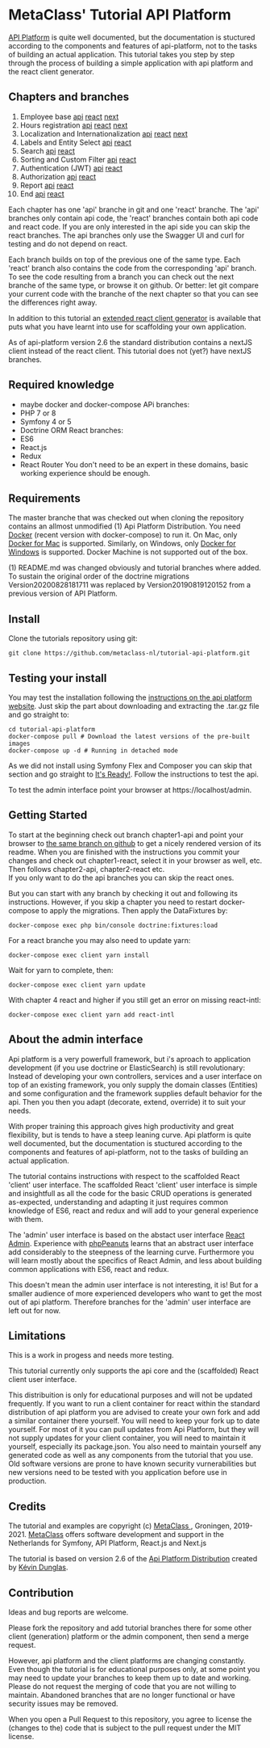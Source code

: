 <h1>MetaClass' Tutorial API Platform</h1>

[API Platform](https://api-platform.com) is quite well documented, but the documentation
is stuctured according to the components and features of api-platform, not to the tasks 
of building an actual application. This tutorial takes you step by step through the process 
of building a simple application with api platform and the react client generator.

Chapters and branches
---------------------
1. Employee base [api](https://github.com/metaclass-nl/tutorial-api-platform/tree/chapter1-api) [react](https://github.com/metaclass-nl/tutorial-api-platform/tree/chapter1-react) [next](https://github.com/metaclass-nl/tutorial-api-platform/tree/chapter1-next)
2. Hours registration [api](https://github.com/metaclass-nl/tutorial-api-platform/tree/chapter2-api) [react](https://github.com/metaclass-nl/tutorial-api-platform/tree/chapter2-react) [next](https://github.com/metaclass-nl/tutorial-api-platform/tree/chapter2-next)
3. Localization and Internationalization [api](https://github.com/metaclass-nl/tutorial-api-platform/tree/chapter3-api) [react](https://github.com/metaclass-nl/tutorial-api-platform/tree/chapter3-react) [next](https://github.com/metaclass-nl/tutorial-api-platform/tree/chapter3-next)
4. Labels and Entity Select [api](https://github.com/metaclass-nl/tutorial-api-platform/tree/chapter4-api) [react](https://github.com/metaclass-nl/tutorial-api-platform/tree/chapter4-react)
5. Search [api](https://github.com/metaclass-nl/tutorial-api-platform/tree/chapter5-api) [react](https://github.com/metaclass-nl/tutorial-api-platform/tree/chapter5-react)
6. Sorting and Custom Filter [api](https://github.com/metaclass-nl/tutorial-api-platform/tree/chapter6-api) [react](https://github.com/metaclass-nl/tutorial-api-platform/tree/chapter6-react)
7. Authentication (JWT) [api](https://github.com/metaclass-nl/tutorial-api-platform/tree/chapter7-api) [react](https://github.com/metaclass-nl/tutorial-api-platform/tree/chapter7-react)
8. Authorization [api](https://github.com/metaclass-nl/tutorial-api-platform/tree/chapter8-api) [react](https://github.com/metaclass-nl/tutorial-api-platform/tree/chapter8-react)
9. Report [api](https://github.com/metaclass-nl/tutorial-api-platform/tree/chapter9-api) [react](https://github.com/metaclass-nl/tutorial-api-platform/tree/chapter9-react)
10. End [api](https://github.com/metaclass-nl/tutorial-api-platform/tree/chapter10-api) [react](https://github.com/metaclass-nl/tutorial-api-platform/tree/chapter10-react)

Each chapter has one 'api' branche in git and one 'react' branche.
The 'api' branches only contain api code, the 'react' branches
contain both api code and react code. If you are only interested in the api side
you can skip the react branches. The api branches only use the Swagger UI
and curl for testing and do not depend on react.

Each branch builds on top of the previous one of the same type.
Each 'react' branch also contains the code from the corresponding 'api' branch.
To see the code resulting from a branch you can check out
the next branche of the same type, or browse it on github.
Or better: let git compare your current code with the branche
of the next chapter so that you can see the differences right away.

In addition to this tutorial an [extended react client generator](https://github.com/metaclass-nl/client-generator)
is available that puts what you have learnt into use for scaffolding your own application.

As of api-platform version 2.6 the standard distribution contains a nextJS client
instead of the react client. This tutorial does not (yet?) have nextJS branches.

Required knowledge
------------------
- maybe docker and docker-compose
APi branches:
- PHP 7 or 8
- Symfony 4 or 5
- Doctrine ORM
React branches:
- ES6
- React.js
- Redux
- React Router
You don't need to be an expert in these domains, basic working experience should be enough. 

Requirements
------------
The master branche that was checked out when cloning the repository contains
an allmost unmodified (1) Api Platform Distribution. You need [Docker](https://docs.docker.com/install/) 
(recent version with docker-compose) to run it. On Mac, only [Docker for Mac](https://docs.docker.com/docker-for-mac/)
 is supported. Similarly, on Windows, only [Docker for Windows](https://docs.docker.com/docker-for-windows/) is supported. 
 Docker Machine is not supported out of the box.
 
(1) README.md was changed obviously and tutorial branches where added. 
To sustain the original order of the doctrine migrations Version20200828181711 was 
replaced by  Version20190819120152 from a previous version of API Platform.


Install
-------
Clone the tutorials repository using git:
```shell
git clone https://github.com/metaclass-nl/tutorial-api-platform.git
```

Testing your install
--------------------
You may test the installation following the [instructions on the api platform website](https://api-platform.com/docs/distribution/#installing-the-framework).
Just skip the part about downloading and extracting the .tar.gz file and go straight to:
```shell
cd tutorial-api-platform
docker-compose pull # Download the latest versions of the pre-built images
docker-compose up -d # Running in detached mode
```

As we did not install using Symfony Flex and Composer you can skip that section 
and go straight to [It's Ready!](https://api-platform.com/docs/distribution/#its-ready).
Follow the instructions to test the api.

To test the admin interface point your browser at https://localhost/admin. 

Getting Started
---------------
To start at the beginning check out branch chapter1-api and point your browser to 
[the same branch on github](https://github.com/metaclass-nl/tutorial-api-platform/tree/chapter1-api)
to get a nicely rendered version of its readme. When you are finished
with the instructions you commit your changes and check out chapter1-react,
select it in your browser as well, etc. Then follows chapter2-api, chapter2-react etc.  
If you only want to do the api branches you can skip the react ones.  

But you can start with any branch by checking it out and following its instructions.
However, if you skip a chapter you need to restart docker-compose
to apply the migrations. Then apply the DataFixtures by:
```shell
docker-compose exec php bin/console doctrine:fixtures:load
```                     
For a react branche you may also need to update yarn:
```shell
docker-compose exec client yarn install
```                     
Wait for yarn to complete, then:
```shell
docker-compose exec client yarn update
```                     
With chapter 4 react and higher if you still get an error on missing react-intl:
```shell
docker-compose exec client yarn add react-intl
```


About the admin interface
-------------------------
Api platform is a very powerfull framework, but i's aproach to application
development (if you use doctrine or ElasticSearch) is still revolutionary:
Instead of developing your own controllers, services and a user interface on top of
an existing framework, you only supply the domain classes (Entities) and some configuration
and the framework supplies default behavior for the api. Then you then you adapt
(decorate, extend, override) it to suit your needs.

With proper training this approach gives high productivity and great flexibility,
but is tends to have a steep leaning curve. Api platform is quite well documented,
but the documentation is stuctured according to the components and features
of api-platform, not to the tasks of building an actual application.

The tutorial contains instructions with respect to the scaffolded React 'client' 
user interface. The scaffolded React 'client' user interface is simple and insightfull 
as all the code for the basic CRUD operations is generated as-expected,
understanding and adapting it just requires common knowledge of ES6, react and redux
and will add to your general experience with them. 

The 'admin' user interface is based on the abstact user interface [React Admin](https://marmelab.com/react-admin/).
Experience with [phpPeanuts](http://www.phppeanuts.org/) learns that an abstract
user interface add considerably to the steepness of the learning curve. 
Furthermore you will learn mostly about the specifics of React Admin,
and less about building common applications with ES6, react and redux. 

This doesn't mean the admin user interface is not interesting, it is! But for a smaller 
audience of more experienced developers who want to get the most out of api platform.
Therefore branches for the 'admin' user interface are left out for now.

Limitations
-----------
This is a work in progess and needs more testing.

This tutorial currently only supports the api core and the (scaffolded) React client 
user interface.  

This distribuition is only for educational purposes and will not be updated frequently. 
If you want to run a client container for react within the standard distribution of 
api platform you are advised to create your own fork and add a similar container there
yourself. You will need to keep your fork up to date yourself. For most of it you can pull 
updates from Api Platform, but they will not supply updates for your client container, 
you will need to maintain it yourself, especially its package.json. You also need to
maintain yourself any generated code as well as any components from the tutorial that you use. 
Old software versions are prone to have known security vurnerabilities but new versions need to 
be tested with you application before use in production.


Credits
-------

The tutorial and examples are copyright (c) [MetaClass ](https://www.metaclass.nl/), Groningen, 2019-2021. [MetaClass](https://www.metaclass.nl/) offers software development and support in the Netherlands for Symfony, API Platform, React.js and Next.js

The tutorial is based on version 2.6 of the [Api Platform Distribution](https://api-platform.com/docs/distribution/)
created by [Kévin Dunglas](https://dunglas.fr). 


Contribution
------------
Ideas and bug reports are welcome. 

Please fork the repository and add tutorial branches there 
for some other client (generation) platform or the admin component, 
then send a merge request. 

However, api platform and the client platforms are changing constantly. Even though
the tutorial is for educational purposes only, 
at some point you may need to update your branches to keep them up to date and
working. Please do not request the merging of code that you are not 
willing to maintain. Abandoned branches that are no longer functional 
or have security issues may be removed. 

When you open a Pull Request to this repository, you agree to license the (changes to the)
code that is subject to the pull request under the MIT license.
